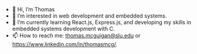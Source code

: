 - 👋 Hi, I’m Thomas
- 👀 I’m interested in web development and embedded systems.
- 🌱 I’m currently learning React.js, Express.js, and developing my skills in embedded systems development with C.
- 📫 How to reach me: thomas.mcguigan@slu.edu or https://www.linkedin.com/in/thomasmcg/.

<!---
thomasmcg77/thomasmcg77 is a ✨ special ✨ repository because its `README.md` (this file) appears on your GitHub profile.
You can click the Preview link to take a look at your changes.
--->
